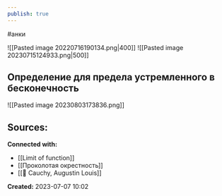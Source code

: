 ```yaml
---
publish: true
---
```

#анки

![[Pasted image 20220716190134.png|400]]
![[Pasted image 20230715124933.png|500]]


## Определение для предела устремленного в бесконечность

![[Pasted image 20230803173836.png]]


**Sources:**
- 


**Connected with:**
- [[Limit of function]]
- [[Проколотая окрестность]]
- [[👤 Cauchy, Augustin Louis]]



**Created:** 2023-07-07 10:02